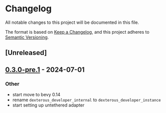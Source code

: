 # Changelog
All notable changes to this project will be documented in this file.

The format is based on [Keep a Changelog](https://keepachangelog.com/en/1.0.0/),
and this project adheres to [Semantic Versioning](https://semver.org/spec/v2.0.0.html).

## [Unreleased]

## [0.3.0-pre.1](https://github.com/lee-orr/dexterous_developer/releases/tag/bevy_dexterous_developer_dynamic-v0.3.0-pre.1) - 2024-07-01

### Other
- start move to bevy 0.14
- rename `dexterous_developer_internal` to `dexterous_developer_instance`
- start setting up untethered adapter
